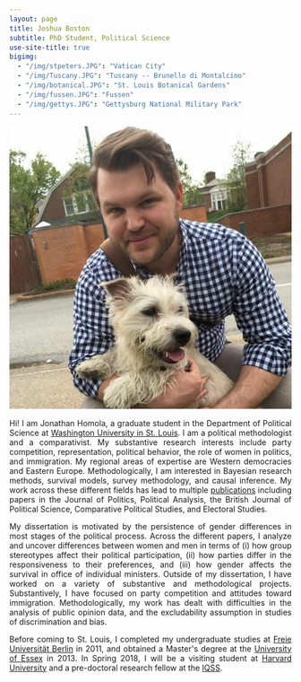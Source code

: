 ```yaml
---
layout: page
title: Joshua Boston
subtitle: PhD Student, Political Science
use-site-title: true
bigimg:
  - "/img/stpeters.JPG": "Vatican City"
  - "/img/Tuscany.JPG": "Tuscany -- Brunello di Montalcino"
  - "/img/botanical.JPG": "St. Louis Botanical Gardens"
  - "/img/fussen.JPG": "Fussen"
  - "/img/gettys.JPG": "Gettysburg National Military Park"
---
```


<img src="/img/profile.JPG" class="wrap align-right" alt="Joshua Boston Profile Picture">

<p align="justify">Hi! I am Jonathan Homola, a graduate student in the Department of Political Science at <a href="http://polisci.wustl.edu/" target="_blank">Washington University in St. Louis</a>. I am a political methodologist and a comparativist. My substantive research interests include party competition, representation, political behavior, the role of women in politics, and immigration. My regional areas of expertise are Western democracies and Eastern Europe. Methodologically, I am interested in Bayesian research methods, survival models, survey methodology, and causal inference. My work across these different fields has lead to multiple <a href="http://jhomola.com/research">publications</a> including papers in the Journal of Politics, Political Analysis, the British Journal of Political Science, Comparative Political Studies, and Electoral Studies.</p>

<p align="justify">My dissertation is motivated by the persistence of gender differences in most stages of the political process. Across the different papers, I analyze and uncover differences between women and men in terms of (i) how group stereotypes affect their political participation, (ii) how parties differ in the responsiveness to their preferences, and (iii) how gender affects the survival in office of individual ministers. Outside of my dissertation, I have worked on a variety of substantive and methodological projects. Substantively, I have focused on party competition and attitudes toward immigration. Methodologically, my work has dealt with difficulties in the analysis of public opinion data, and the excludability assumption in studies of discrimination and bias.</p>

<p align="justify">Before coming to St. Louis, I completed my undergraduate studies at <a href="http://www.polsoz.fu-berlin.de/en/polwiss/index.html" target="_blank">Freie Universität Berlin</a> in 2011, and obtained a Master's degree at the <a href="http://www.essex.ac.uk/government/" target="_blank">University of Essex</a> in 2013. In Spring 2018, I will be a visiting student at <a href="https://gov.harvard.edu/" target="_blank">Harvard University</a> and a pre-doctoral research fellow at the <a href="https://www.iq.harvard.edu/" target="_blank">IQSS</a>.</p>
